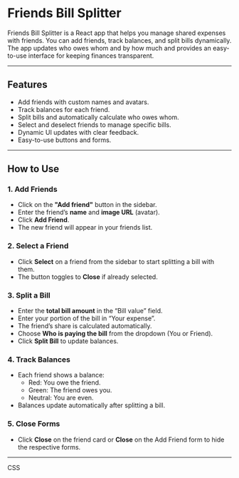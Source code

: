 # Friends Bill Splitter

Friends Bill Splitter is a React app that helps you manage shared expenses with friends. You can add friends, track balances, and split bills dynamically. The app updates who owes whom and by how much and provides an easy-to-use interface for keeping finances transparent.

---

## Features

- Add friends with custom names and avatars.
- Track balances for each friend.
- Split bills and automatically calculate who owes whom.
- Select and deselect friends to manage specific bills.
- Dynamic UI updates with clear feedback.
- Easy-to-use buttons and forms.

---

## How to Use

### 1. Add Friends
- Click on the **"Add friend"** button in the sidebar.
- Enter the friend’s **name** and **image URL** (avatar).
- Click **Add Friend**.
- The new friend will appear in your friends list.

### 2. Select a Friend
- Click **Select** on a friend from the sidebar to start splitting a bill with them.
- The button toggles to **Close** if already selected.

### 3. Split a Bill
- Enter the **total bill amount** in the “Bill value” field.
- Enter your portion of the bill in “Your expense”.
- The friend’s share is calculated automatically.
- Choose **Who is paying the bill** from the dropdown (You or Friend).
- Click **Split Bill** to update balances.

### 4. Track Balances
- Each friend shows a balance:
  - Red: You owe the friend.
  - Green: The friend owes you.
  - Neutral: You are even.
- Balances update automatically after splitting a bill.

### 5. Close Forms
- Click **Close** on the friend card or **Close** on the Add Friend form to hide the respective forms.

---


CSS
